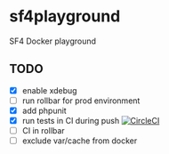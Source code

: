 # sf4playground
SF4 Docker playground

## TODO
- [x] enable xdebug
- [ ] run rollbar for prod environment
- [x] add phpunit
- [x] run tests in CI during push [![CircleCI](https://circleci.com/gh/jwwisniewski/sf4playground.svg?style=svg)](https://circleci.com/gh/jwwisniewski/sf4playground)
- [ ] CI in rollbar 
- [ ] exclude var/cache from docker 
